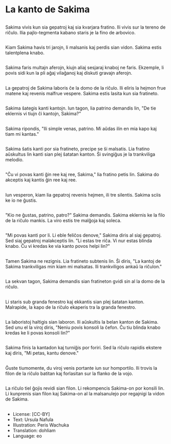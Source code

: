# La kanto de Sakima

##
Sakima vivis kun sia gepatroj kaj sia kvarjara fratino. Ili vivis sur la tereno de riĉulo. Ilia pajlo-tegmenta kabano staris je la fino de arbovico.

##
Kiam Sakima havis tri jarojn, li malsanis kaj perdis sian vidon. Sakima estis talentplena knabo.

##
Sakima faris multajn aferojn, kiujn aliaj sesjaraj knaboj ne faris. Ekzemple, li povis sidi kun la pli aĝaj vilaĝanoj kaj diskuti gravajn aferojn.

##
La gepatroj de Sakima laboris ĉe la domo de la riĉulo. Ili eliris la hejmon frue matene kaj revenis malfrue vespere. Sakima estis lasita kun sia fratineto.

##
Sakima ŝategis kanti kantojn. Iun tagon, lia patrino demandis lin, "De tie eklernis vi tiujn ĉi kantojn, Sakima?"

##
Sakima ripondis, "Ili simple venas, patrino. Mi aŭdas ilin en mia kapo kaj tiam mi kantas."

##
Sakima ŝatis kanti por sia fratineto, precipe se ŝi malsatis. Lia fratino aŭskultus lin kanti sian plej ŝatatan kanton. Ŝi svingiĝus je la trankviliga melodio.

##
"Ĉu vi povas kanti ĝin ree kaj ree, Sakima," lia fratino petis lin. Sakima do akceptis kaj kantis ĝin ree kaj ree.

##
Iun vesperon, kiam lia gepatroj revenis hejmen, ili tre silentis. Sakima sciis ke io ne ĝustis.

##
"Kio ne ĝustas, patrino, patro?" Sakima demandis. Sakima eklernis ke la filo de la riĉulo mankis. La viro estis tre malĝoja kaj soleca.

##
"Mi povas kanti por li. Li eble feliĉos denove," Sakima diris al siaj gepatroj. Sed siaj gepatroj malakceptis lin. "Li estas tre riĉa. Vi nur estas blinda knabo. Ĉu vi kredas ke via kanto povos helpi lin?"

##
Tamen Sakima ne rezignis. Lia fratineto subtenis lin. Ŝi diris, "La kantoj de Sakima trankviligas min kiam mi malsatas. Ili trankviligos ankaŭ la riĉulon."

##
La sekvan tagon, Sakima demandis sian fratineton gvidi sin al la domo de la riĉulo.

##
Li staris sub granda fenestro kaj ekkantis sian plej ŝatatan kanton. Malrapide, la kapo de la riĉulo ekaperis tra la granda fenestro.

##
La laboristoj haltigis sian laboron. Ili aŭskultis la belan kanton de Sakima. Sed unu el la viroj diris, "Neniu povis konsoli la ĉefon. Ĉu tiu blinda knabo kredas ke li povas konsoli lin?"

##
Sakima finis la kantadon kaj turniĝis por foriri. Sed la riĉulo rapidis ekstere kaj diris, "Mi petas, kantu denove."

##
Ĝuste tiumomente, du viroj venis portante iun sur homportilo. Ili trovis la filon de la riĉulo batitan kaj forlasitan sur la flanko de la vojo.

##
La riĉulo tiel ĝojis revidi sian filon. Li rekompencis Sakima-on por konsili lin. Li kunprenis sian filon kaj Sakima-on al la malsanulejo por regajnigi la vidon de Sakima.

##
* License: [CC-BY]
* Text: Ursula Nafula
* Illustration: Peris Wachuka
* Translation: dohliam
* Language: eo
